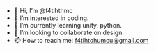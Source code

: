 - 👋 Hi, I’m @f4tihthmc
- 👀 I’m interested in coding.
- 🌱 I’m currently learning unity, python.
- 💞️ I’m looking to collaborate on design.
- 📫 How to reach me: f4tihtohumcu@gmail.com

<!---
f4tihthmc/f4tihthmc is a ✨ special ✨ repository because its `README.md` (this file) appears on your GitHub profile.
You can click the Preview link to take a look at your changes.
--->
